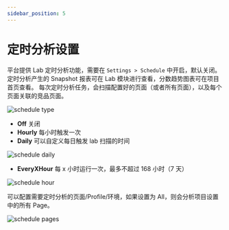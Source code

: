 ```yaml
---
sidebar_position: 5
---
```


# 定时分析设置

平台提供 Lab 定时分析功能，需要在 `Settings > Schedule` 中开启，默认关闭。定时分析产生的 Snapshot 报表可在 Lab 模块进行查看，分数趋势图表可在项目首页查看。
每次定时分析任务，会扫描配置好的页面（或者所有页面），以及每个页面关联的竞品页面。

![schedule type](/settings/schedule-type.png)

- **Off** 关闭
- **Hourly** 每小时触发一次
- **Daily** 可以自定义每日触发 lab 扫描的时间

![schedule daily](/settings/schedule-daily.png)

- **EveryXHour** 每 x 小时运行一次，最多不超过 168 小时（7 天）

![schedule hour](/settings/schedule-x-hour.png)

可以配置需要定时分析的页面/Profile/环境，如果设置为 All，则会分析项目设置中的所有 Page。

![schedule pages](/settings/schedule.png)
